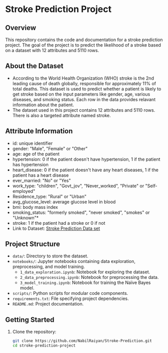 # Stroke Prediction Project

## Overview

This repository contains the code and documentation for a stroke prediction project. The goal of the project is to predict the likelihood of a stroke based on a dataset with 12 attributes and 5110 rows.

## About the Dataset
- According to the World Health Organization (WHO) stroke is the 2nd leading cause of death globally, responsible for approximately 11% of total deaths.
  This dataset is used to predict whether a patient is likely to get stroke based on the input parameters like gender, age, various diseases, and smoking status. Each row in the data provides relavant information   about the patient. 
- The dataset used in this project contains 12 attributes and 5110 rows. There is also a targeted attribute named stroke.
  
## Attribute Information
- id: unique identifier
- gender: "Male", "Female" or "Other"
- age: age of the patient
- hypertension: 0 if the patient doesn't have hypertension, 1 if the patient has hypertension
- heart_disease: 0 if the patient doesn't have any heart diseases, 1 if the patient has a heart disease
- ever_married: "No" or "Yes"
- work_type: "children", "Govt_jov", "Never_worked", "Private" or "Self-employed"
- Residence_type: "Rural" or "Urban"
- avg_glucose_level: average glucose level in blood
- bmi: body mass index 
- smoking_status: "formerly smoked", "never smoked", "smokes" or "Unknown"*
- stroke: 1 if the patient had a stroke or 0 if not
- Link to Dataset:  <a href="https://www.kaggle.com/datasets/fedesoriano/stroke-prediction-dataset?resource=download">Stroke Prediction Data set</a>


## Project Structure
- `data/`: Directory to store the dataset.
- `notebooks/`: Jupyter notebooks containing data exploration, preprocessing, and model training.
  - `1_data_exploration.ipynb`: Notebook for exploring the dataset.
  - `2_data_preprocessing.ipynb`: Notebook for preprocessing the data.
  - `3_model_training.ipynb`: Notebook for training the Naïve Bayes model.
- `scripts/`: Python scripts for modular code components.
- `requirements.txt`: File specifying project dependencies.
- `README.md`: Project documentation.


## Getting Started
1. Clone the repository:

   ```bash
   git clone https://github.com/NabilRaiyan/Stroke-Prediction.git
   cd stroke-prediction-project
